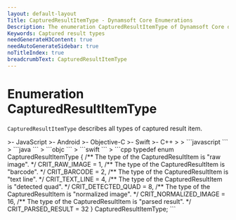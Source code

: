 ```yaml
---
layout: default-layout
Title: CapturedResultItemType - Dynamsoft Core Enumerations
Description: The enumeration CapturedResultItemType of Dynamsoft Core describes all types of captured result item.
Keywords: Captured result types
needGenerateH3Content: true
needAutoGenerateSidebar: true
noTitleIndex: true
breadcrumbText: CapturedResultItemType
---
```


# Enumeration CapturedResultItemType

`CapturedResultItemType` describes all types of captured result item.

<div class="sample-code-prefix template2"></div>
   >- JavaScript
   >- Android
   >- Objective-C
   >- Swift
   >- C++
   >
>
```javascript
```
>
```java
```
>
```objc
```
>
```swift
```
>
```cpp
typedef enum CapturedResultItemType
{
   /** The type of the CapturedResultItem is "raw image". */
   CRIT_RAW_IMAGE = 1,
   /** The type of the CapturedResultItem is "barcode". */
   CRIT_BARCODE = 2,
   /** The type of the CapturedResultItem is "text line". */
   CRIT_TEXT_LINE = 4,
   /** The type of the CapturedResultItem is "detected quad". */
   CRIT_DETECTED_QUAD = 8,
   /** The type of the CapturedResultItem is "normalized image". */
   CRIT_NORMALIZED_IMAGE = 16,
   /** The type of the CapturedResultItem is "parsed result". */
   CRIT_PARSED_RESULT = 32
} CapturedResultItemType;
```
